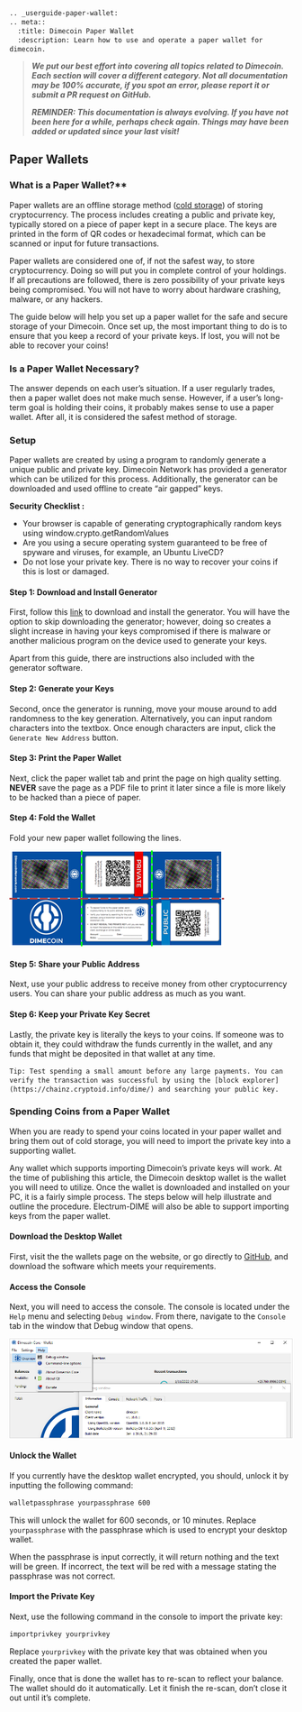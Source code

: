 ```{eval-rst}
.. _userguide-paper-wallet:
.. meta::
  :title: Dimecoin Paper Wallet
  :description: Learn how to use and operate a paper wallet for dimecoin.
```

> ***We put our best effort into covering all topics related to Dimecoin. Each section will cover a different category. Not all documentation may be 100% accurate, if you spot an error, please report it or submit a PR request on GitHub.***
>
> ***REMINDER: This documentation is always evolving. If you have not been here for a while, perhaps check again. Things may have been added or updated since your last visit!***

## Paper Wallets

### What is a Paper Wallet?**


Paper wallets are an offline storage method ([cold storage](../resources/glossary.md#cold-storage)) of storing cryptocurrency. The process includes creating a public and private key, typically stored on a piece of paper kept in a secure place. The keys are printed in the form of QR codes or hexadecimal format, which can be scanned or input for future transactions.

Paper wallets are considered one of, if not the safest way, to store cryptocurrency. Doing so will put you in complete control of your holdings. If all precautions are followed, there is zero possibility of your private keys being compromised. You will not have to worry about hardware crashing, malware, or any hackers.

The guide below will help you set up a paper wallet for the safe and secure storage of your Dimecoin. Once set up, the most important thing to do is to ensure that you keep a record of your private keys. If lost, you will not be able to recover your coins!

### Is a Paper Wallet Necessary?

The answer depends on each user’s situation. If a user regularly trades, then a paper wallet does not make much sense. However, if a user’s long-term goal is holding their coins, it probably makes sense to use a paper wallet. After all, it is considered the safest method of storage.

### Setup

Paper wallets are created by using a program to randomly generate a unique public and private key. Dimecoin Network has provided a generator which can be utilized for this process. Additionally, the generator can be downloaded and used offline to create “air gapped” keys.

**Security Checklist :**

* Your browser is capable of generating cryptographically random keys using window.crypto.getRandomValues
* Are you using a secure operating system guaranteed to be free of spyware and viruses, for example, an Ubuntu LiveCD?
* Do not lose your private key. There is no way to recover your coins if this is lost or damaged.

#### Step 1: Download and Install Generator

First, follow this [link](https://www.dimecoinnetwork.com/wp-content/uploads/2021/03/dimecoin_paper_wallet_creator_1_0_0.zip) to download and install the generator. You will have the option to skip downloading the generator; however, doing so creates a slight increase in having your keys compromised if there is malware or another malicious program on the device used to generate your keys.

Apart from this guide, there are instructions also included with the generator software.

#### Step 2: Generate your Keys

Second, once the generator is running, move your mouse around to add randomness to the key generation. Alternatively, you can input random characters into the textbox. Once enough characters are input, click the `Generate New Address` button.

#### Step 3: Print the Paper Wallet

Next, click the paper wallet tab and print the page on high quality setting. **NEVER** save the page as a PDF file to print it later since a file is more likely to be hacked than a piece of paper.


#### Step 4: Fold the Wallet

Fold your new paper wallet following the lines.

![Paper Wallet Folding Instructions](../../img/dev/foldinginstructions.png)

#### Step 5: Share your Public Address

Next, use your public address to receive money from other cryptocurrency users. You can share your public address as much as you want.

#### Step 6: Keep your Private Key Secret

Lastly, the private key is literally the keys to your coins. If someone was to obtain it, they could withdraw the funds currently in the wallet, and any funds that might be deposited in that wallet at any time.

```{tip}
Tip: Test spending a small amount before any large payments. You can verify the transaction was successful by using the [block explorer](https://chainz.cryptoid.info/dime/) and searching your public key.
```

### Spending Coins from a Paper Wallet

When you are ready to spend your coins located in your paper wallet and bring them out of cold storage, you will need to import the private key into a supporting wallet.

Any wallet which supports importing Dimecoin’s private keys will work. At the time of publishing this article, the Dimecoin desktop wallet is the wallet you will need to utilize. Once the wallet is downloaded and installed on your PC, it is a fairly simple process. The steps below will help illustrate and outline the procedure. Electrum-DIME will also be able to support importing keys from the paper wallet.

#### Download the Desktop Wallet

First, visit the the wallets page on the website, or go directly to [GitHub](https://github.com/dime-coin/dimecoin/releases/latest), and download the software which meets your requirements.

#### Access the Console

Next, you will need to access the console. The console is located under the `Help` menu and selecting `Debug window`. From there, navigate to the `Console` tab in the window that Debug window that opens.

![Debug Console Access](../../img/dev/debug-console-help-tab.png)

#### Unlock the Wallet

If you currently have the desktop wallet encrypted, you should, unlock it by inputting the following command:

``` bash
walletpassphrase yourpassphrase 600
```

This will unlock the wallet for 600 seconds, or 10 minutes. Replace `yourpassphrase` with the passphrase which is used to encrypt your desktop wallet.

When the passphrase is input correctly, it will return nothing and the text will be green. If incorrect, the text will be red with a message stating the passphrase was not correct.

#### Import the Private Key

Next, use the following command in the console to import the private key:

``` bash
importprivkey yourprivkey
```

Replace `yourprivkey` with the private key that was obtained when you created the paper wallet.

Finally, once that is done the wallet has to re-scan to reflect your balance. The wallet should do it automatically. Let it finish the re-scan, don’t close it out until it’s complete.
